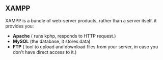 ## XAMPP

XAMPP is a bundle of web-server products, rather than a server itself. it provides you:

- <b>Apache</b> ( runs kphp, responds to HTTP request.)
- <b>MySQL</b> (the database, it stores data)
- <b>FTP</b> ( tool to upload and download files from your server, in case you don't have direct access to it.)

